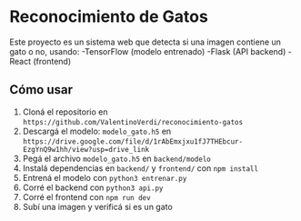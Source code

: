 # Reconocimiento de Gatos
Este proyecto es un sistema web que detecta si una imagen contiene un gato o no, usando:
-TensorFlow (modelo entrenado)
-Flask (API backend)
-React (frontend)

## Cómo usar
1. Cloná el repositorio en `https://github.com/ValentinoVerdi/reconocimiento-gatos`
2. Descargá el modelo: `modelo_gato.h5` en `https://drive.google.com/file/d/1rAbEmxjxu1fJ7THEbcur-EzgYnQ9w1hh/view?usp=drive_link`
2. Pegá el archivo `modelo_gato.h5` en `backend/modelo`
4. Instalá dependencias en `backend/` y `frontend/` con `npm install`
5. Entrená el modelo con `python3 entrenar.py` 
6. Corré el backend con `python3 api.py`
7. Corré el frontend con `npm run dev`
8. Subí una imagen y verificá si es un gato

